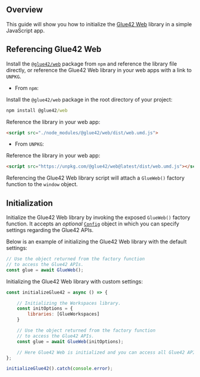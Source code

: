 ## Overview

This guide will show you how to initialize the [Glue42 Web](../../../../reference/core/latest/glue42%20web/index.html) library in a simple JavaScript app.

## Referencing Glue42 Web

Install the [`@glue42/web`](https://www.npmjs.com/package/@glue42/web) package from `npm` and reference the library file directly, or reference the Glue42 Web library in your web apps with a link to `UNPKG`.

- From `npm`:

Install the `@glue42/web` package in the root directory of your project:

```cmd
npm install @glue42/web
```

Reference the library in your web app:

```html
<script src="./node_modules/@glue42/web/dist/web.umd.js">
```

- From `UNPKG`:

Reference the library in your web app:

```html
<script src="https://unpkg.com/@glue42/web@latest/dist/web.umd.js"></script>
```

Referencing the Glue42 Web library script will attach a `GlueWeb()` factory function to the `window` object.

## Initialization

Initialize the Glue42 Web library by invoking the exposed `GlueWeb()` factory function. It accepts an *optional* [`Config`](../../../../reference/core/latest/glue42%20web/index.html#!Config) object in which you can specify settings regarding the Glue42 APIs.

Below is an example of initializing the Glue42 Web library with the default settings:

```javascript
// Use the object returned from the factory function
// to access the Glue42 APIs.
const glue = await GlueWeb();
```

Initializing the Glue42 Web library with custom settings:

```javascript
const initializeGlue42 = async () => {

    // Initializing the Workspaces library.
    const initOptions = {
        libraries: [GlueWorkspaces]
    }

    // Use the object returned from the factory function
    // to access the Glue42 APIs.
    const glue = await GlueWeb(initOptions);

    // Here Glue42 Web is initialized and you can access all Glue42 APIs.
};

initializeGlue42().catch(console.error);
```